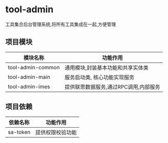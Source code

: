 # tool-admin

工具集合后台管理系统,将所有工具集成在一起,方便管理

## 项目模块

| 模块名称              | 功能作用                  |
|-------------------|-----------------------|
| tool-admin-common | 通用模块,封装基本功能和共享实体类     |
| tool-admin-main   | 服务启动类, 核心功能实现服务       |
| tool-admin-imes   | 提供联思数据服务,通过RPC调用,内部服务 |

## 项目依赖

| 依赖名称     | 功能作用     |
|----------|----------|
| sa-token | 提供权限校验功能 |
